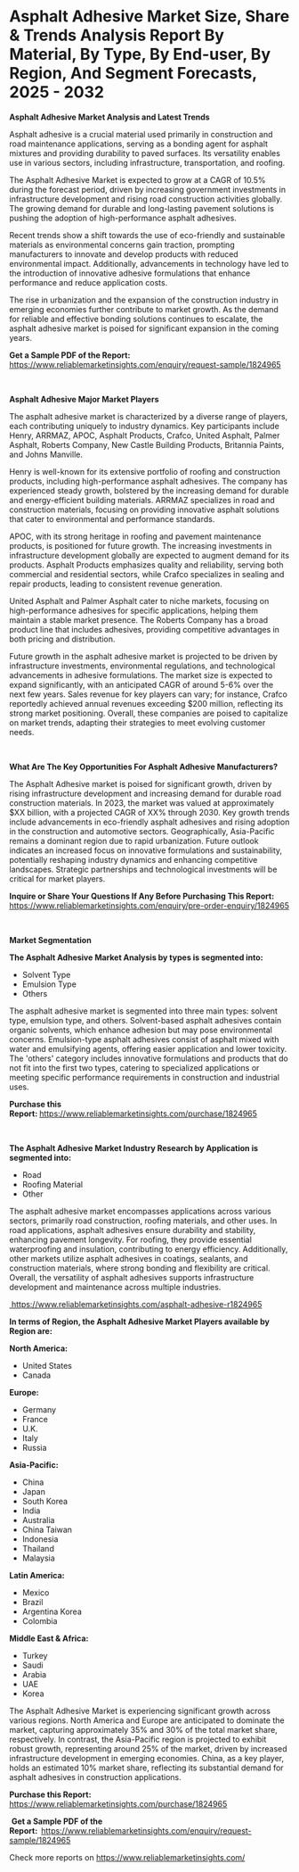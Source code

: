 <p><h1>Asphalt Adhesive Market Size, Share & Trends Analysis Report By Material, By Type, By End-user, By Region, And Segment Forecasts, 2025 - 2032</h1></p><p><strong>Asphalt Adhesive Market Analysis and Latest Trends</strong></p>
<p><p>Asphalt adhesive is a crucial material used primarily in construction and road maintenance applications, serving as a bonding agent for asphalt mixtures and providing durability to paved surfaces. Its versatility enables use in various sectors, including infrastructure, transportation, and roofing.</p><p>The Asphalt Adhesive Market is expected to grow at a CAGR of 10.5% during the forecast period, driven by increasing government investments in infrastructure development and rising road construction activities globally. The growing demand for durable and long-lasting pavement solutions is pushing the adoption of high-performance asphalt adhesives. </p><p>Recent trends show a shift towards the use of eco-friendly and sustainable materials as environmental concerns gain traction, prompting manufacturers to innovate and develop products with reduced environmental impact. Additionally, advancements in technology have led to the introduction of innovative adhesive formulations that enhance performance and reduce application costs. </p><p>The rise in urbanization and the expansion of the construction industry in emerging economies further contribute to market growth. As the demand for reliable and effective bonding solutions continues to escalate, the asphalt adhesive market is poised for significant expansion in the coming years.</p></p>
<p><strong>Get a Sample PDF of the Report:&nbsp;</strong> <a href="https://www.reliablemarketinsights.com/enquiry/request-sample/1824965?utm_campaign=2214&utm_medium=2&utm_source=Github&utm_content=ia&utm_term=01042025&utm_id=asphalt-adhesive">https://www.reliablemarketinsights.com/enquiry/request-sample/1824965</a></p>
<p>&nbsp;</p>
<p><strong>Asphalt Adhesive Major Market Players</strong></p>
<p><p>The asphalt adhesive market is characterized by a diverse range of players, each contributing uniquely to industry dynamics. Key participants include Henry, ARRMAZ, APOC, Asphalt Products, Crafco, United Asphalt, Palmer Asphalt, Roberts Company, New Castle Building Products, Britannia Paints, and Johns Manville. </p><p>Henry is well-known for its extensive portfolio of roofing and construction products, including high-performance asphalt adhesives. The company has experienced steady growth, bolstered by the increasing demand for durable and energy-efficient building materials. ARRMAZ specializes in road and construction materials, focusing on providing innovative asphalt solutions that cater to environmental and performance standards.</p><p>APOC, with its strong heritage in roofing and pavement maintenance products, is positioned for future growth. The increasing investments in infrastructure development globally are expected to augment demand for its products. Asphalt Products emphasizes quality and reliability, serving both commercial and residential sectors, while Crafco specializes in sealing and repair products, leading to consistent revenue generation.</p><p>United Asphalt and Palmer Asphalt cater to niche markets, focusing on high-performance adhesives for specific applications, helping them maintain a stable market presence. The Roberts Company has a broad product line that includes adhesives, providing competitive advantages in both pricing and distribution.</p><p>Future growth in the asphalt adhesive market is projected to be driven by infrastructure investments, environmental regulations, and technological advancements in adhesive formulations. The market size is expected to expand significantly, with an anticipated CAGR of around 5-6% over the next few years. Sales revenue for key players can vary; for instance, Crafco reportedly achieved annual revenues exceeding $200 million, reflecting its strong market positioning. Overall, these companies are poised to capitalize on market trends, adapting their strategies to meet evolving customer needs.</p></p>
<p>&nbsp;</p>
<p><strong>What Are The Key Opportunities For Asphalt Adhesive Manufacturers?</strong></p>
<p><p>The Asphalt Adhesive market is poised for significant growth, driven by rising infrastructure development and increasing demand for durable road construction materials. In 2023, the market was valued at approximately $XX billion, with a projected CAGR of XX% through 2030. Key growth trends include advancements in eco-friendly asphalt adhesives and rising adoption in the construction and automotive sectors. Geographically, Asia-Pacific remains a dominant region due to rapid urbanization. Future outlook indicates an increased focus on innovative formulations and sustainability, potentially reshaping industry dynamics and enhancing competitive landscapes. Strategic partnerships and technological investments will be critical for market players.</p></p>
<p><strong>Inquire or Share Your Questions If Any Before Purchasing This Report:</strong> <a href="https://www.reliablemarketinsights.com/enquiry/pre-order-enquiry/1824965?utm_campaign=2214&utm_medium=2&utm_source=Github&utm_content=ia&utm_term=01042025&utm_id=asphalt-adhesive">https://www.reliablemarketinsights.com/enquiry/pre-order-enquiry/1824965</a></p>
<p>&nbsp;</p>
<p><strong>Market Segmentation</strong></p>
<p><strong>The Asphalt Adhesive Market Analysis by types is segmented into:</strong></p>
<p><ul><li>Solvent Type</li><li>Emulsion Type</li><li>Others</li></ul></p>
<p><p>The asphalt adhesive market is segmented into three main types: solvent type, emulsion type, and others. Solvent-based asphalt adhesives contain organic solvents, which enhance adhesion but may pose environmental concerns. Emulsion-type asphalt adhesives consist of asphalt mixed with water and emulsifying agents, offering easier application and lower toxicity. The 'others' category includes innovative formulations and products that do not fit into the first two types, catering to specialized applications or meeting specific performance requirements in construction and industrial uses.</p></p>
<p><strong>Purchase this Report:&nbsp;</strong><a href="https://www.reliablemarketinsights.com/purchase/1824965?utm_campaign=2214&utm_medium=2&utm_source=Github&utm_content=ia&utm_term=01042025&utm_id=asphalt-adhesive">https://www.reliablemarketinsights.com/purchase/1824965</a></p>
<p>&nbsp;</p>
<p><strong>The Asphalt Adhesive Market Industry Research by Application is segmented into:</strong></p>
<p><ul><li>Road</li><li>Roofing Material</li><li>Other</li></ul></p>
<p><p>The asphalt adhesive market encompasses applications across various sectors, primarily road construction, roofing materials, and other uses. In road applications, asphalt adhesives ensure durability and stability, enhancing pavement longevity. For roofing, they provide essential waterproofing and insulation, contributing to energy efficiency. Additionally, other markets utilize asphalt adhesives in coatings, sealants, and construction materials, where strong bonding and flexibility are critical. Overall, the versatility of asphalt adhesives supports infrastructure development and maintenance across multiple industries.</p></p>
<p><a href="https://www.reliablemarketinsights.com/asphalt-adhesive-r1824965?utm_campaign=2214&utm_medium=2&utm_source=Github&utm_content=ia&utm_term=01042025&utm_id=asphalt-adhesive">&nbsp;https://www.reliablemarketinsights.com/asphalt-adhesive-r1824965</a></p>
<p><strong>In terms of Region, the Asphalt Adhesive Market Players available by Region are:</strong></p>
<p>
    <p> <strong> North America: </strong>
        <ul>
            <li>United States</li>
            <li>Canada</li>
        </ul>
        </p> 
    <p> <strong> Europe: </strong>
        <ul>
            <li>Germany</li>
            <li>France</li>
            <li>U.K.</li>
            <li>Italy</li>
            <li>Russia</li>
        </ul>
        </p> 
    <p> <strong> Asia-Pacific: </strong>
        <ul>
            <li>China</li>
            <li>Japan</li>
            <li>South Korea</li>
            <li>India</li>
            <li>Australia</li>
            <li>China Taiwan</li>
            <li>Indonesia</li>
            <li>Thailand</li>
            <li>Malaysia</li>
        </ul>
        </p> 
    <p> <strong> Latin America: </strong>
        <ul>
            <li>Mexico</li>
            <li>Brazil</li>
            <li>Argentina Korea</li>
            <li>Colombia</li>
        </ul>
        </p> 
    <p> <strong> Middle East & Africa: </strong>
        <ul>
            <li>Turkey</li>
            <li>Saudi</li>
            <li>Arabia</li>
            <li>UAE</li>
            <li>Korea</li>
        </ul>
    </p>
    </p>
<p><p>The Asphalt Adhesive Market is experiencing significant growth across various regions. North America and Europe are anticipated to dominate the market, capturing approximately 35% and 30% of the total market share, respectively. In contrast, the Asia-Pacific region is projected to exhibit robust growth, representing around 25% of the market, driven by increased infrastructure development in emerging economies. China, as a key player, holds an estimated 10% market share, reflecting its substantial demand for asphalt adhesives in construction applications.</p></p>
<p><strong>Purchase this Report: </strong><a href="https://www.reliablemarketinsights.com/purchase/1824965?utm_campaign=2214&utm_medium=2&utm_source=Github&utm_content=ia&utm_term=01042025&utm_id=asphalt-adhesive">https://www.reliablemarketinsights.com/purchase/1824965</a></p>
<p>&nbsp;<strong>Get a Sample PDF of the Report:&nbsp;&nbsp;</strong><a href="https://www.reliablemarketinsights.com/enquiry/request-sample/1824965?utm_campaign=2214&utm_medium=2&utm_source=Github&utm_content=ia&utm_term=01042025&utm_id=asphalt-adhesive">https://www.reliablemarketinsights.com/enquiry/request-sample/1824965</a></p>
<p><strong></strong></p>
<p>Check more reports on <a href="https://www.reliablemarketinsights.com/?utm_campaign=2214&utm_medium=2&utm_source=Github&utm_content=ia&utm_term=01042025&utm_id=asphalt-adhesive">https://www.reliablemarketinsights.com/</a></p>